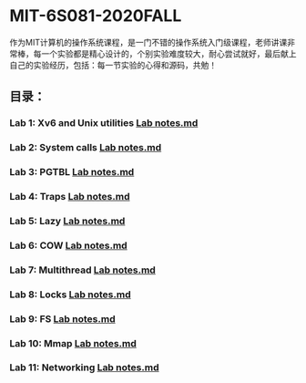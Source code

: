 # MIT-6S081-2020FALL
作为MIT计算机的操作系统课程，是一门不错的操作系统入门级课程，老师讲课非常棒，每一个实验都是精心设计的，个别实验难度较大，耐心尝试就好，最后献上自己的实验经历，包括：每一节实验的心得和源码，共勉！
## 目录：
### Lab 1: Xv6 and Unix utilities [Lab notes.md](https://github.com/herocbn/MIT-6S081-2020FALL/blob/main/xv6-labs-2020-util/Lab%201%EF%BC%9Autility.md)
### Lab 2: System calls [Lab notes.md](https://github.com/herocbn/MIT-6S081-2020FALL/blob/main/xv6-labs-2020-syscall/Lab%202%EF%BC%9Asyscall.md)
### Lab 3: PGTBL [Lab notes.md](https://github.com/herocbn/MIT-6S081-2020FALL/blob/main/xv6-labs-2020-pgtbl/Lab%203%EF%BC%9APGTBL.md)
### Lab 4: Traps [Lab notes.md](https://github.com/herocbn/MIT-6S081-2020FALL/blob/main/xv6-labs-2020-traps/Lab%204%EF%BC%9Atraps.md)
### Lab 5: Lazy [Lab notes.md](https://github.com/herocbn/MIT-6S081-2020FALL/blob/main/xv6-labs-2020-lazy/Lab%205%EF%BC%9Axv6%20lazy%20page%20allocation.md)
### Lab 6: COW [Lab notes.md]()
### Lab 7: Multithread [Lab notes.md](https://github.com/herocbn/MIT-6S081-2020FALL/blob/main/xv6-labs-2020-cow/Lab%206%EF%BC%9ACOW%20Fork.md)
### Lab 8: Locks [Lab notes.md](https://github.com/herocbn/MIT-6S081-2020FALL/blob/main/xv6-labs-2020-locks/Lab%208%EF%BC%9Alocks.md)
### Lab 9: FS [Lab notes.md](https://github.com/herocbn/MIT-6S081-2020FALL/blob/main/xv6-labs-2020-fs/Lab%209%EF%BC%9AFs%EF%BC%88file%20system%EF%BC%89.md)
### Lab 10: Mmap [Lab notes.md](https://github.com/herocbn/MIT-6S081-2020FALL/blob/main/xv6-labs-2020-mmap/Lab%2010%EF%BC%9Ammap.md)
### Lab 11: Networking [Lab notes.md](https://github.com/herocbn/MIT-6S081-2020FALL/blob/main/xv6-labs-2020-network/Lab%2011%EF%BC%9ANetworking.md)
